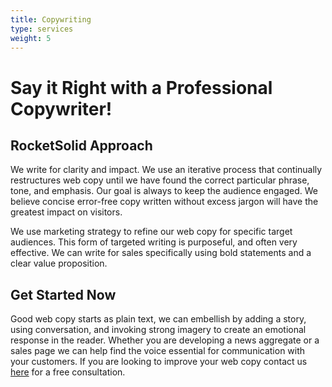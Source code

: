 ```yaml
---
title: Copywriting
type: services
weight: 5
---
```


# Say it Right with a Professional Copywriter!

## RocketSolid Approach

We write for clarity and impact. We use an iterative process that continually restructures web copy until we have found the correct particular phrase, tone, and emphasis. Our goal is always to keep the audience engaged. We believe concise error-free copy written without excess jargon will have the greatest impact on visitors.

We use marketing strategy to refine our web copy for specific target audiences. This form of targeted writing is purposeful, and often very effective. We can write for sales specifically using bold statements and a clear value proposition.

## Get Started Now

Good web copy starts as plain text, we can embellish by adding a story, using conversation, and invoking strong imagery to create an emotional response in the reader. Whether you are developing a news aggregate or a sales page we can help find the voice essential for communication with your customers. If you are looking to improve your web copy contact us [here](/contact) for a free consultation.
